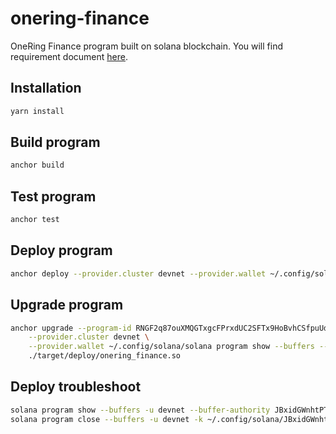 # onering-finance

OneRing Finance program built on solana blockchain. You will find requirement document [here](https://docs.google.com/document/d/1aPkFisFQSQzbG9o5smNHlu3VJRebEziA-o50AEYEjV0/edit).

## Installation
```bash
yarn install
```

## Build program
```bash
anchor build
```

## Test program
```bash
anchor test
```

## Deploy program
```bash
anchor deploy --provider.cluster devnet --provider.wallet ~/.config/solana/JBxidGWnhtPTGg8xw7sFT9tF4cfGtHnjYNp5GDJvGveh.json
```

## Upgrade program
```bash
anchor upgrade --program-id RNGF2q87ouXMQGTxgcFPrxdUC2SFTx9HoBvhCSfpuUd \
    --provider.cluster devnet \
    --provider.wallet ~/.config/solana/solana program show --buffers --all.json \
    ./target/deploy/onering_finance.so
```

## Deploy troubleshoot
```bash
solana program show --buffers -u devnet --buffer-authority JBxidGWnhtPTGg8xw7sFT9tF4cfGtHnjYNp5GDJvGveh
solana program close --buffers -u devnet -k ~/.config/solana/JBxidGWnhtPTGg8xw7sFT9tF4cfGtHnjYNp5GDJvGveh.json
```
